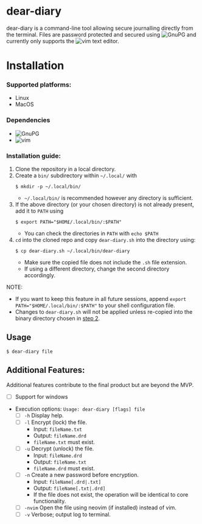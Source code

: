 # dear-diary
dear-diary is a command-line tool allowing secure journalling directly from the terminal. Files are password protected and secured using ![GnuPG](https://gnupg.org) and currently only supports the ![vim](https://www.vim.org) text editor.

# Installation
### Supported platforms:
- Linux
- MacOS

### Dependencies
- ![GnuPG](https://gnupg.org)
- ![vim](https://www.vim.org)

### Installation guide:
1. Clone the repository in a local directory.
<a id="step-2"></a>
2. Create a `bin/` subdirectory within `~/.local/` with
    ```
    $ mkdir -p ~/.local/bin/
    ```
    - `~/.local/bin/` is recommended however any directory is sufficient.
3. If the above directory (or your chosen directory) is not already present, add it to `PATH` using
    ```
    $ export PATH="$HOM£/.local/bin/:$PATH"
    ```
    - You can check the directories in `PATH` with `echo $PATH`
4. `cd` into the cloned repo and copy `dear-diary.sh` into the directory using:
    ```
    $ cp dear-diary.sh ~/.local/bin/dear-diary
    ```
    - Make sure the copied file does not include the `.sh` file extension.
    - If using a different directory, change the second directory accordingly.

NOTE:
- If you want to keep this feature in all future sessions, append `export PATH="$HOME/.local/bin/:$PATH"` to your shell configuration file.
- Changes to `dear-diary.sh` will not be applied unless re-copied into the binary directory chosen in [step 2](#step-2).

## Usage
```
$ dear-diary file
```

## Additional Features:
Additional features contribute to the final product but are beyond the MVP.
- [ ] Support for windows
- Execution options: `Usage: dear-diary [flags] file`
	- [ ] `-h` Display help.
	- [ ] `-l` Encrypt (lock) the file.
		- Input: `fileName.txt`
		- Output: `fileName.drd`
		- `fileName.txt` must exist.
	- [ ] `-u` Decrypt (unlock) the file.
		- Input: `fileName.drd`
		- Output: `fileName.txt`
		- `fileName.drd` must exist.
	- [ ] `-n` Create a new password before encryption.
		- Input: `fileName[.drd|.txt]`
		- Output: `fileName[.txt|.drd]`
		- If the file does not exist, the operation will be identical to core functionality.
	- [ ] `-nvim` Open the file using neovim (if installed) instead of vim.
	- [ ] `-v` Verbose; output log to terminal.
